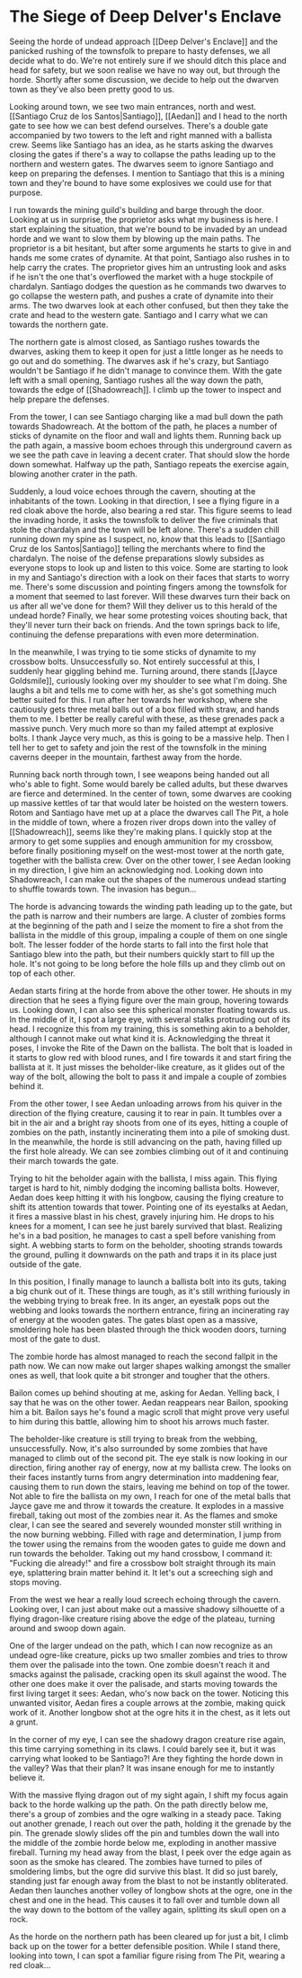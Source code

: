 # The Siege of Deep Delver's Enclave
Seeing the horde of undead approach [[Deep Delver's Enclave]] and the panicked rushing of the townsfolk to prepare to hasty defenses, we all decide what to do. We're not entirely sure if we should ditch this place and head for safety, but we soon realise we have no way out, but through the horde. Shortly after some discussion, we decide to help out the dwarven town as they've also been pretty good to us.

Looking around town, we see two main entrances, north and west. [[Santiago Cruz de los Santos|Santiago]], [[Aedan]] and I head to the north gate to see how we can best defend ourselves. There's a double gate accompanied by two towers to the left and right manned with a ballista crew. Seems like Santiago has an idea, as he starts asking the dwarves closing the gates if there's a way to collapse the paths leading up to the northern and western gates. The dwarves seem to ignore Santiago and keep on preparing the defenses. I mention to Santiago that this is a mining town and they're bound to have some explosives we could use for that purpose.

I run towards the mining guild's building and barge through the door. Looking at us in surprise, the proprietor asks what my business is here. I start explaining the situation, that we're bound to be invaded by an undead horde and we want to slow them by blowing up the main paths. The proprietor is a bit hesitant, but after some arguments he starts to give in and hands me some crates of dynamite. At that point, Santiago also rushes in to help carry the crates. The proprietor gives him an untrusting look and asks if he isn't the one that's overflowed the market with a huge stockpile of chardalyn. Santiago dodges the question as he commands two dwarves to go collapse the western path, and pushes a crate of dynamite into their arms. The two dwarves look at each other confused, but then they take the crate and head to the western gate. Santiago and I carry what we can towards the northern gate.

The northern gate is almost closed, as Santiago rushes towards the dwarves, asking them to keep it open for just a little longer as he needs to go out and do something. The dwarves ask if he's crazy, but Santiago wouldn't be Santiago if he didn't manage to convince them. With the gate left with a small opening, Santiago rushes all the way down the path, towards the edge of [[Shadowreach]]. I climb up the tower to inspect and help prepare the defenses. 

From the tower, I can see Santiago charging like a mad bull down the path towards Shadowreach. At the bottom of the path, he places a number of sticks of dynamite on the floor and wall and lights them. Running back up the path again, a massive boom echoes through this underground cavern as we see the path cave in leaving a decent crater. That should slow the horde down somewhat. Halfway up the path, Santiago repeats the exercise again, blowing another crater in the path.

Suddenly, a loud voice echoes through the cavern, shouting at the inhabitants of the town. Looking in that direction, I see a flying figure in a red cloak above the horde, also bearing a red star. This figure seems to lead the invading horde, it asks the townsfolk to deliver the five criminals that stole the chardalyn and the town will be left alone. There's a sudden chill running down my spine as I suspect, no, _know_ that this leads to [[Santiago Cruz de los Santos|Santiago]] telling the merchants where to find the chardalyn. The noise of the defense preparations slowly subsides as everyone stops to look up and listen to this voice. Some are starting to look in my and Santiago's direction with a look on their faces that starts to worry me. There's some discussion and pointing fingers among the townsfolk for a moment that seemed to last forever. Will these dwarves turn their back on us after all we've done for them? Will they deliver us to this herald of the undead horde? Finally, we hear some protesting voices shouting back, that they'll never turn their back on friends. And the town springs back to life, continuing the defense preparations with even more determination.

In the meanwhile, I was trying to tie some sticks of dynamite to my crossbow bolts. Unsuccessfully so. Not entirely successful at this, I suddenly hear giggling behind me. Turning around, there stands [[Jayce Goldsmile]], curiously looking over my shoulder to see what I'm doing. She laughs a bit and tells me to come with her, as she's got something much better suited for this. I run after her towards her workshop, where she cautiously gets three metal balls out of a box filled with straw, and hands them to me. I better be really careful with these, as these grenades pack a massive punch. Very much more so than my failed attempt at explosive bolts. I thank Jayce very much, as this is going to be a massive help. Then I tell her to get to safety and join the rest of the townsfolk in the mining caverns deeper in the mountain, farthest away from the horde.

Running back north through town, I see weapons being handed out all who's able to fight. Some would barely be called adults, but these dwarves are fierce and determined. In the center of town, some dwarves are cooking up massive kettles of tar that would later be hoisted on the western towers. Rotom and Santiago have met up at a place the dwarves call The Pit, a hole in the middle of town, where a frozen river drops down into the valley of [[Shadowreach]], seems like they're making plans. I quickly stop at the armory to get some supplies and enough ammunition for my crossbow, before finally positioning myself on the west-most tower at the north gate, together with the ballista crew. Over on the other tower, I see Aedan looking in my direction, I give him an acknowledging nod. Looking down into Shadowreach, I can make out the shapes of the numerous undead starting to shuffle towards town. The invasion has begun...

The horde is advancing towards the winding path leading up to the gate, but the path is narrow and their numbers are large. A cluster of zombies forms at the beginning of the path and I seize the moment to fire a shot from the ballista in the middle of this group, impaling a couple of them on one single bolt. The lesser fodder of the horde starts to fall into the first hole that Santiago blew into the path, but their numbers quickly start to fill up the hole. It's not going to be long before the hole fills up and they climb out on top of each other.

Aedan starts firing at the horde from above the other tower. He shouts in my direction that he sees a flying figure over the main group, hovering towards us. Looking down, I can also see this spherical monster floating towards us. In the middle of it, I spot a large eye, with several stalks protruding out of its head. I recognize this from my training, this is something akin to a beholder, although I cannot make out what kind it is. Acknowledging the threat it poses, I invoke the Rite of the Dawn on the ballista. The bolt that is loaded in it starts to glow red with blood runes, and I fire towards it and start firing the ballista at it. It just misses the beholder-like creature, as it glides out of the way of the bolt, allowing the bolt to pass it and impale a couple of zombies behind it.

From the other tower, I see Aedan unloading arrows from his quiver in the direction of the flying creature, causing it to rear in pain. It tumbles over a bit in the air and a bright ray shoots from one of its eyes, hitting a couple of zombies on the path, instantly incinerating them into a pile of smoking dust. In the meanwhile, the horde is still advancing on the path, having filled up the first hole already. We can see zombies climbing out of it and continuing their march towards the gate.

Trying to hit the beholder again with the ballista, I miss again. This flying target is hard to hit, nimbly dodging the incoming ballista bolts. However, Aedan does keep hitting it with his longbow, causing the flying creature to shift its attention towards that tower. Pointing one of its eyestalks at Aedan, it fires a massive blast in his chest, gravely injuring him. He drops to his knees for a moment, I can see he just barely survived that blast. Realizing he's in a bad position, he manages to cast a spell before vanishing from sight. A webbing starts to form on the beholder, shooting strands towards the ground, pulling it downwards on the path and traps it in its place just outside of the gate.

In this position, I finally manage to launch a ballista bolt into its guts, taking a big chunk out of it. These things are tough, as it's still writhing furiously in the webbing trying to break free. In its anger, an eyestalk pops out the webbing and looks towards the northern entrance, firing an incinerating ray of energy at the wooden gates. The gates blast open as a massive, smoldering hole has been blasted through the thick wooden doors, turning most of the gate to dust.

The zombie horde has almost managed to reach the second fallpit in the path now. We can now make out larger shapes walking amongst the smaller ones as well, that look quite a bit stronger and tougher that the others.

Bailon comes up behind shouting at me, asking for Aedan. Yelling back, I say that he was on the other tower. Aedan reappears near Bailon, spooking him a bit. Bailon says he's found a magic scroll that might prove very useful to him during this battle, allowing him to shoot his arrows much faster.

The beholder-like creature is still trying to break from the webbing, unsuccessfully. Now, it's also surrounded by some zombies that have managed to climb out of the second pit. The eye stalk is now looking in our direction, firing another ray of energy, now at my ballista crew. The looks on their faces instantly turns from angry determination into maddening fear, causing them to run down the stairs, leaving me behind on top of the tower. Not able to fire the ballista on my own, I reach for one of the metal balls that Jayce gave me and throw it towards the creature. It explodes in a massive fireball, taking out most of the zombies near it. As the flames and smoke clear, I can see the seared and severely wounded monster still writhing in the now burning webbing. Filled with rage and determination, I jump from the tower using the remains from the wooden gates to guide me down and run towards the beholder. Taking out my hand crossbow, I command it: "Fucking die already!" and fire a crossbow bolt straight through its main eye, splattering brain matter behind it. It let's out a screeching sigh and stops moving.

From the west we hear a really loud screech echoing through the cavern. Looking over, I can just about make out a massive shadowy silhouette of a flying dragon-like creature rising above the edge of the plateau, turning around and swoop down again.

One of the larger undead on the path, which I can now recognize as an undead ogre-like creature, picks up two smaller zombies and tries to throw them over the palisade into the town. One zombie doesn't reach it and smacks against the palisade, cracking open its skull against the wood. The other one does make it over the palisade, and starts moving towards the first living target it sees: Aedan, who's now back on the tower. Noticing this unwanted visitor, Aedan fires a couple arrows at the zombie, making quick work of it. Another longbow shot at the ogre hits it in the chest, as it lets out a grunt.

In the corner of my eye, I can see the shadowy dragon creature rise again, this time carrying something in its claws. I could barely see it, but it was carrying what looked to be Santiago?! Are they fighting the horde down in the valley? Was that their plan? It was insane enough for me to instantly believe it.

With the massive flying dragon out of my sight again, I shift my focus again back to the horde walking up the path. On the path directly below me, there's a group of zombies and the ogre walking in a steady pace. Taking out another grenade, I reach out over the path, holding it the grenade by the pin. The grenade slowly slides off the pin and tumbles down the wall into the middle of the zombie horde below me, exploding in another massive fireball. Turning my head away from the blast, I peek over the edge again as soon as the smoke has cleared. The zombies have turned to piles of smoldering limbs, but the ogre did survive this blast. It did so just barely, standing just far enough away from the blast to not be instantly obliterated. Aedan then launches another volley of longbow shots at the ogre, one in the chest and one in the head. This causes it to fall over and tumble down all the way down to the bottom of the valley again, splitting its skull open on a rock.

As the horde on the northern path has been cleared up for just a bit, I climb back up on the tower for a better defensible position. While I stand there, looking into town, I can spot a familiar figure rising from The Pit, wearing a red cloak...